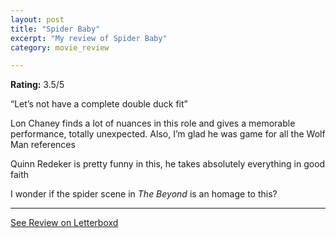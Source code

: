 ```yaml
---
layout: post
title: "Spider Baby"
excerpt: "My review of Spider Baby"
category: movie_review

---
```


**Rating:** 3.5/5

“Let’s not have a complete double duck fit”

Lon Chaney finds a lot of nuances in this role and gives a memorable performance, totally unexpected. Also, I’m glad he was game for all the Wolf Man references

Quinn Redeker is pretty funny in this, he takes absolutely everything in good faith

I wonder if the spider scene in <i>The Beyond </i>is an homage to this?

<hr>

[See Review on Letterboxd](https://boxd.it/3SzbEh)
